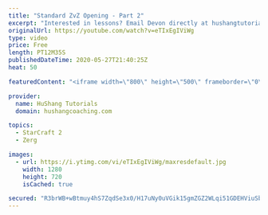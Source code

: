 ```yaml
---
title: "Standard ZvZ Opening - Part 2"
excerpt: "Interested in lessons? Email Devon directly at hushangtutorials@outlook.com ------------------------------------------------------------------------------------------------------- Want to support HuShang Tutorials directly? Patreon is a website where you can contribute a monthly donation that will help"
originalUrl: https://youtube.com/watch?v=eTIxEgIViWg
type: video
price: Free
length: PT12M35S
publishedDateTime: 2020-05-27T21:40:25Z
heat: 50

featuredContent: "<iframe width=\"800\" height=\"500\" frameborder=\"0\" src=\"https://www.youtube.com/embed/eTIxEgIViWg\" allow=\"accelerometer; autoplay; encrypted-media; gyroscope; picture-in-picture\" allowfullscreen></iframe>"

provider:
  name: HuShang Tutorials
  domain: hushangcoaching.com

topics:
  - StarCraft 2
  - Zerg

images:
  - url: https://i.ytimg.com/vi/eTIxEgIViWg/maxresdefault.jpg
    width: 1280
    height: 720
    isCached: true

secured: "R3brWB+wBtmuy4hS7ZqdSe3x0/H17uNy0uVGik15gmZGZ2WLqi51GDEHViuSbTw/NmMlZUYMp1FZ6flLGJT9FomQGhIsafGr1PCVvtFo0i1N2uInZw4jGhaWSGJjeJ9/rAoUnm+m6p2qj8fESuTwYbGgU5fnU30uPsI3ycCF3KiMsIvBEsofz7lc/eSxrYUSkEt30rh4rC/zU6B1O/tYmQ/1Ea3Usz54D0Dk2m97Z2UwuFS1r3oiTpyL18zX+aLR6nUjSM4Jla+AWgBm177rC/vyVx7mykR538vWJ38pKRPNWG+T+k+x4fJSx3EyHgYdrFa3DTq7uVVBtZr8+9p/Na3hn4fWLrFMBfmKX7/qpO0rEWL395HpN3hZprTaPUnbfP9NV9p8Eynl3HlSC0nrDhzsPmHsOEMOXHiH4wS961Q=;nKih0eGt8X4Q8kwNsPk/NQ=="
---
```


